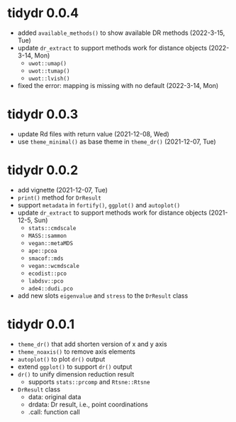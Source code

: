 # tidydr 0.0.4
+ added `available_methods()` to show available DR methods (2022-3-15, Tue)
+ update `dr_extract` to support methods work for distance objects (2022-3-14, Mon)
    - `uwot::umap()`
    - `uwot::tumap()`
    - `uwot::lvish()`
+ fixed the error: mapping is missing with no default (2022-3-14, Mon)

# tidydr 0.0.3

+ update Rd files with return value (2021-12-08, Wed)
+ use `theme_minimal()` as base theme in `theme_dr()` (2021-12-07, Tue)

# tidydr 0.0.2

+ add vignette (2021-12-07, Tue)
+ `print()` method for `DrResult`
+ support `metadata` in `fortify()`, `ggplot()` and `autoplot()`
+ update `dr_extract` to support methods work for distance objects (2021-12-5, Sun)
    - `stats::cmdscale`
    - `MASS::sammon`
    - `vegan::metaMDS`
    - `ape::pcoa`
    - `smacof::mds`
    - `vegan::wcmdscale`
    - `ecodist::pco`
    - `labdsv::pco`
    - `ade4::dudi.pco`
+ add new slots `eigenvalue` and `stress` to the `DrResult` class

# tidydr 0.0.1

+ `theme_dr()` that add shorten version of x and y axis
+ `theme_noaxis()` to remove axis elements
+ `autoplot()` to plot `dr()` output
+ extend `ggplot()` to support `dr()` output
+ `dr()` to unify dimension reduction result
    - supports `stats::prcomp` and `Rtsne::Rtsne`
+ `DrResult` class
    - data: original data
    - drdata: Dr result, i.e., point coordinations
    - .call: function call
